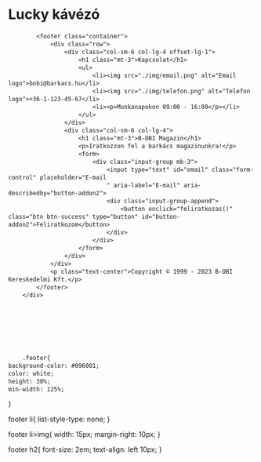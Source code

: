 # Lucky kávézó        <div class="footer">
            <footer class="container">
                <div class="row">
                    <div class="col-sm-6 col-lg-4 offset-lg-1">
                        <h1 class="mt-3">Kapcsolat</h1>
                        <ul>
                            <li><img src="./img/email.png" alt="Email logo">bobi@barkacs.hu</li>
                            <li><img src="./img/telefon.png" alt="Telefon logo">+36-1-123-45-67</li>
                            <li><p>Munkanapokon 09:00 - 16:00</p></li>
                        </ul>
                    </div>
                    <div class="col-sm-6 col-lg-4">
                        <h1 class="mt-3">B-OBI Magazin</h1>
                        <p>Iratkozzon fel a barkács magazinunkra!</p>
                        <form>
                            <div class="input-group mb-3">
                                <input type="text" id="email" class="form-control" placeholder="E-mail
                                " aria-label="E-mail" aria-describedby="button-addon2">
                                <div class="input-group-append">
                                    <button onclick="feliratkozas()" class="btn btn-success" type="button" id="button-addon2">Feliratkozom</button>
                                </div>
                            </div>
                        </form>
                    </div>
                </div>
                <p class="text-center">Copyright © 1999 - 2023 B-OBI Kereskedelmi Kft.</p>
            </footer>
        </div>







        .footer{
    background-color: #096081;
    color: white;
    height: 30%;
    min-width: 125%;
}

footer li{
    list-style-type: none;
}

footer li>img{
    width: 15px;
    margin-right: 10px;
}

footer h2{
    font-size: 2em;
    text-align: left 10px;
}